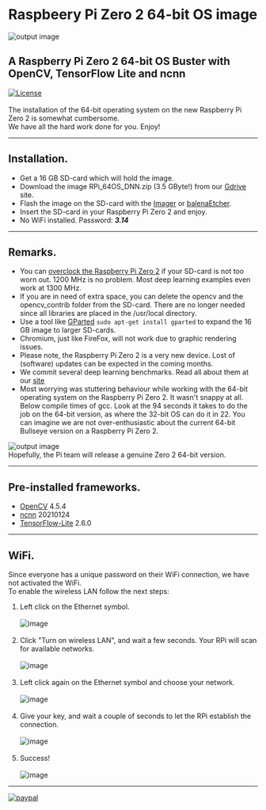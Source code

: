 # Raspbeery Pi Zero 2 64-bit OS image
![output image]( https://qengineering.eu/images/SDcard16GBZero2.webp )<br/>
## A Raspberry Pi Zero 2 64-bit OS Buster with OpenCV, TensorFlow Lite and ncnn
[![License](https://img.shields.io/badge/License-BSD%203--Clause-blue.svg)](https://opensource.org/licenses/BSD-3-Clause)<br/><br/>
The installation of the 64-bit operating system on the new Raspberry Pi Zero 2 is somewhat cumbersome.<br/>
We have all the hard work done for you. Enjoy!

------------

## Installation.

- Get a 16 GB SD-card which will hold the image. 
- Download the image RPi_64OS_DNN.zip (3.5 GByte!) from our [Gdrive](https://drive.google.com/file/d/1wJeuIGhs-49lcPQDJoM-AF-IdkAODVYe/view?usp=sharing) site.
- Flash the image on the SD-card with the [Imager](https://www.raspberrypi.org/software/) or [balenaEtcher](https://www.balena.io/etcher/).
- Insert the SD-card in your Raspberry Pi Zero 2 and enjoy.
- No WiFi installed. Password: ***3.14***

------------

## Remarks.

* You can [overclock the Raspberry Pi Zero 2](https://qengineering.eu/install-64-os-on-raspberry-pi-zero-2.html) if your SD-card is not too worn out. 1200 MHz is no problem. Most deep learning examples even work at 1300 MHz.<br/>
* If you are in need of extra space, you can delete the opencv and the opencv_contrib folder from the SD-card. There are no longer needed since all libraries are placed in the /usr/local directory.
* Use a tool like [GParted](https://gparted.org/) `sudo apt-get install gparted` to expand the 16 GB image to larger SD-cards.
* Chromium, just like FireFox, will not work due to graphic rendering issues.
* Please note, the Raspberry Pi Zero 2 is a very new device. Lost of (software) updates can be expected in the coming months.
* We commit several deep learning benchmarks. Read all about them at our [site](https://qengineering.eu/install-64-os-on-raspberry-pi-zero-2.html)<br/>
* Most worrying was stuttering behaviour while working with the 64-bit operating system on the Raspberry Pi Zero 2. It wasn't snappy at all. Below compile times of gcc. Look at the 94 seconds it takes to do the job on the 64-bit version, as where the 32-bit OS can do it in 22. You can imagine we are not over-enthusiastic about the current 64-bit Bullseye version on a Raspberry Pi Zero 2.<br/>

![output image](https://qengineering.eu/images/gcc_timing.png)<br/>
Hopefully, the Pi team will release a genuine Zero 2 64-bit version.

------------

## Pre-installed frameworks.

- [OpenCV](https://qengineering.eu/deep-learning-with-opencv-on-raspberry-pi-4.html) 4.5.4
- [ncnn](https://qengineering.eu/install-ncnn-on-raspberry-pi-4.html) 20210124
- [TensorFlow-Lite](https://qengineering.eu/install-tensorflow-2-lite-on-raspberry-64-os.html) 2.6.0

------------

## WiFi.

Since everyone has a unique password on their WiFi connection, we have not activated the WiFi.<br/>
To enable the wireless LAN follow the next steps:<br/>

1) Left click on the Ethernet symbol.<br/><br/>
![image](https://user-images.githubusercontent.com/44409029/124445112-8eb8e880-dd7f-11eb-80e6-121dc31fd0b8.png)<br/><br/>
2) Click "Turn on wireless LAN", and wait a few seconds. Your RPi will scan for available networks.<br/><br/>
![image](https://user-images.githubusercontent.com/44409029/124445876-39310b80-dd80-11eb-97ff-1ef8f8c477e8.png)<br/><br/>
3) Left click again on the Ethernet symbol and choose your network.<br/><br/>
![image](https://user-images.githubusercontent.com/44409029/124446101-64b3f600-dd80-11eb-9385-eee4fd730268.png)<br/><br/>
4) Give your key, and wait a couple of seconds to let the RPi establish the connection.<br/><br/>
![image](https://user-images.githubusercontent.com/44409029/124447227-74800a00-dd81-11eb-9c47-bee6b2b84bc1.png)<br/><br/>
5) Success! <br/><br/>
![image](https://user-images.githubusercontent.com/44409029/124446775-063b4780-dd81-11eb-9fd8-2d597ad31cee.png)

------------

[![paypal](https://qengineering.eu/images/TipJarSmall4.png)](https://www.paypal.com/cgi-bin/webscr?cmd=_s-xclick&hosted_button_id=CPZTM5BB3FCYL) 

